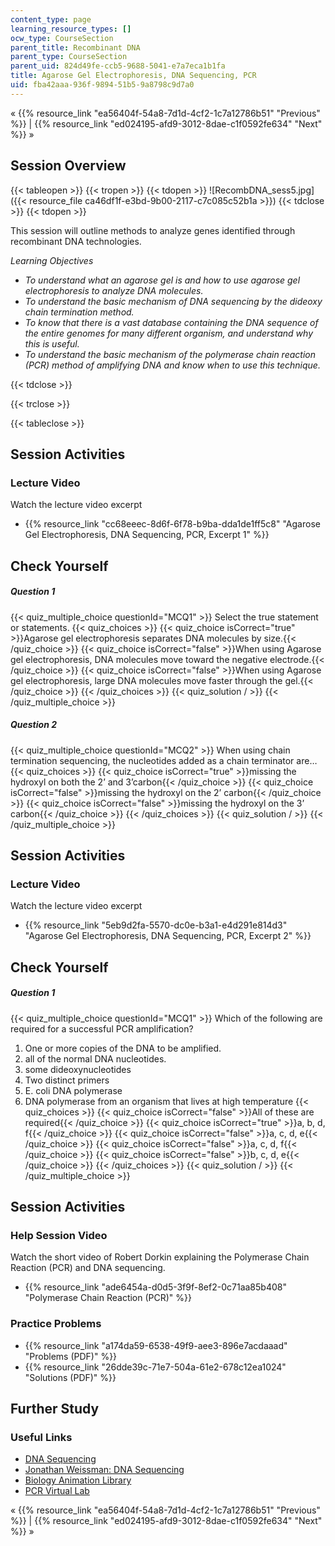 ```yaml
---
content_type: page
learning_resource_types: []
ocw_type: CourseSection
parent_title: Recombinant DNA
parent_type: CourseSection
parent_uid: 824d49fe-ccb5-9688-5041-e7a7eca1b1fa
title: Agarose Gel Electrophoresis, DNA Sequencing, PCR
uid: fba42aaa-936f-9894-51b5-9a8798c9d7a0
---
```


« {{% resource_link "ea56404f-54a8-7d1d-4cf2-1c7a12786b51" "Previous" %}} | {{% resource_link "ed024195-afd9-3012-8dae-c1f0592fe634" "Next" %}} »

Session Overview
----------------

{{< tableopen >}}
{{< tropen >}}
{{< tdopen >}}
![RecombDNA_sess5.jpg]({{< resource_file ca46df1f-e3bd-9b00-2117-c7c085c52b1a >}})
{{< tdclose >}}
{{< tdopen >}}


This session will outline methods to analyze genes identified through recombinant DNA technologies.

_Learning Objectives_

*   _To understand what an agarose gel is and how to use agarose gel electrophoresis to analyze DNA molecules._
*   _To understand the basic mechanism of DNA sequencing by the dideoxy chain termination method._
*   _To know that there is a vast database containing the DNA sequence of the entire genomes for many different organism, and understand why this is useful._
*   _To understand the basic mechanism of the polymerase chain reaction (PCR) method of amplifying DNA and know when to use this technique._


{{< tdclose >}}

{{< trclose >}}

{{< tableclose >}}

Session Activities
------------------

### Lecture Video

Watch the lecture video excerpt

*   {{% resource_link "cc68eeec-8d6f-6f78-b9ba-dda1de1ff5c8" "Agarose Gel Electrophoresis, DNA Sequencing, PCR, Excerpt 1" %}}

Check Yourself
--------------

##### Question 1
 {{< quiz_multiple_choice questionId="MCQ1" >}} Select the true statement or statements. {{< quiz_choices >}} {{< quiz_choice isCorrect="true" >}}Agarose gel electrophoresis separates DNA molecules by size.{{< /quiz_choice >}} {{< quiz_choice isCorrect="false" >}}When using Agarose gel electrophoresis, DNA molecules move toward the negative electrode.{{< /quiz_choice >}} {{< quiz_choice isCorrect="false" >}}When using Agarose gel electrophoresis, large DNA molecules move faster through the gel.{{< /quiz_choice >}} {{< /quiz_choices >}} {{< quiz_solution / >}} {{< /quiz_multiple_choice >}}
##### Question 2
 {{< quiz_multiple_choice questionId="MCQ2" >}} When using chain termination sequencing, the nucleotides added as a chain terminator are… {{< quiz_choices >}} {{< quiz_choice isCorrect="true" >}}missing the hydroxyl on both the 2’ and 3’carbon{{< /quiz_choice >}} {{< quiz_choice isCorrect="false" >}}missing the hydroxyl on the 2’ carbon{{< /quiz_choice >}} {{< quiz_choice isCorrect="false" >}}missing the hydroxyl on the 3’ carbon{{< /quiz_choice >}} {{< /quiz_choices >}} {{< quiz_solution / >}} {{< /quiz_multiple_choice >}}

Session Activities
------------------

### Lecture Video

Watch the lecture video excerpt

*   {{% resource_link "5eb9d2fa-5570-dc0e-b3a1-e4d291e814d3" "Agarose Gel Electrophoresis, DNA Sequencing, PCR, Excerpt 2" %}}

Check Yourself
--------------

##### Question 1
 {{< quiz_multiple_choice questionId="MCQ1" >}} Which of the following are required for a successful PCR amplification?

1.  One or more copies of the DNA to be amplified.
2.  all of the normal DNA nucleotides.
3.  some dideoxynucleotides
4.  Two distinct primers
5.  E. coli DNA polymerase
6.  DNA polymerase from an organism that lives at high temperature {{< quiz_choices >}} {{< quiz_choice isCorrect="false" >}}All of these are required{{< /quiz_choice >}} {{< quiz_choice isCorrect="true" >}}a, b, d, f{{< /quiz_choice >}} {{< quiz_choice isCorrect="false" >}}a, c, d, e{{< /quiz_choice >}} {{< quiz_choice isCorrect="false" >}}a, c, d, f{{< /quiz_choice >}} {{< quiz_choice isCorrect="false" >}}b, c, d, e{{< /quiz_choice >}} {{< /quiz_choices >}} {{< quiz_solution / >}} {{< /quiz_multiple_choice >}}

Session Activities
------------------

### Help Session Video

Watch the short video of Robert Dorkin explaining the Polymerase Chain Reaction (PCR) and DNA sequencing.

*   {{% resource_link "ade6454a-d0d5-3f9f-8ef2-0c71aa85b408" "Polymerase Chain Reaction (PCR)" %}}

### Practice Problems

*   {{% resource_link "a174da59-6538-49f9-aee3-896e7acdaaad" "Problems (PDF)" %}}
*   {{% resource_link "26dde39c-71e7-504a-61e2-678c12ea1024" "Solutions (PDF)" %}}

Further Study
-------------

### Useful Links

*   [DNA Sequencing](http://en.wikipedia.org/wiki/DNA_sequencing)
*   [Jonathan Weissman: DNA Sequencing](http://www.youtube.com/watch?v=8n2LvJ-m0n0)
*   [Biology Animation Library](http://www.dnalc.org/resources/animations/pcr.html)
*   [PCR Virtual Lab](http://learn.genetics.utah.edu/content/labs/pcr/)

« {{% resource_link "ea56404f-54a8-7d1d-4cf2-1c7a12786b51" "Previous" %}} | {{% resource_link "ed024195-afd9-3012-8dae-c1f0592fe634" "Next" %}} »